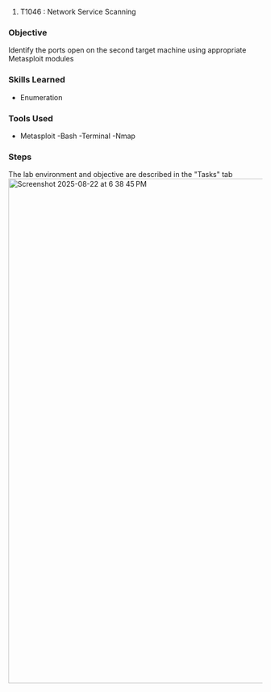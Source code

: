  1. T1046 : Network Service Scanning


### Objective
Identify the ports open on the second target machine using appropriate Metasploit modules

### Skills Learned
- Enumeration 

### Tools Used

- Metasploit
-Bash
-Terminal
-Nmap

### Steps

The lab environment and objective are described in the "Tasks" tab
<img width="1918" height="999" alt="Screenshot 2025-08-22 at 6 38 45 PM" src="https://github.com/user-attachments/assets/fe7f9827-b329-4778-bb53-b04b71a1fed6" />
